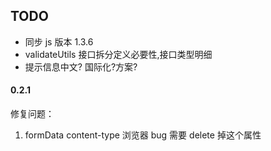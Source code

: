 ## TODO

- 同步 js 版本 1.3.6
- validateUtils 接口拆分定义必要性,接口类型明细
- 提示信息中文? 国际化?方案?

#### 0.2.1

修复问题：

1.  formData content-type 浏览器 bug 需要 delete 掉这个属性
